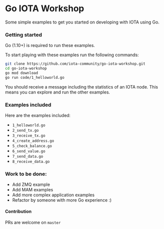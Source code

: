 # Go IOTA Workshop

Some simple examples to get you started on developing with IOTA using Go.


### Getting started

Go (1.10+) is required to run these examples.

To start playing with these examples run the following commands:

```bash
git clone https://github.com/iota-community/go-iota-workshop.git
cd go-iota-workshop
go mod download
go run code/1_helloworld.go
```

You should receive a message including the statistics of an IOTA node. This means you can explore and run the other examples.


### Examples included

Here are the examples included:

 - `1_helloworld.go`
 - `2_send_tx.go`
 - `3_receive_tx.go`
 - `4_create_address.go`
 - `5_check_balance.go`
 - `6_send_value.go`
 - `7_send_data.go`
 - `8_receive_data.go`


### Work to be done:

 - Add ZMQ example
 - Add MAM examples
 - Add more complex application examples
 - Refactor by someone with more Go experience :)


#### Contribution

PRs are welcome on `master`

